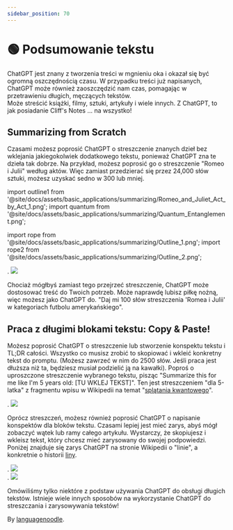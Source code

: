 ```yaml
---
sidebar_position: 70
---
```


# 🟢 Podsumowanie tekstu

ChatGPT jest znany z tworzenia treści w mgnieniu oka i okazał się być ogromną oszczędnością czasu.
W przypadku treści już napisanych, ChatGPT może również zaoszczędzić nam czas, pomagając w przetrawieniu długich, męczących tekstów.  
Może streścić książki, filmy, sztuki, artykuły i wiele innych. Z ChatGPT, to jak posiadanie Cliff's Notes ... na wszystko!

## Summarizing from Scratch

Czasami możesz poprosić ChatGPT o streszczenie znanych dzieł bez wklejania jakiegokolwiek dodatkowego tekstu, ponieważ ChatGPT zna te dzieła tak dobrze. Na przykład, możesz poprosić go o streszczenie "Romeo i Julii" według aktów. Więc zamiast przedzierać się przez 24,000 słów sztuki, możesz uzyskać sedno w 300 lub mniej.


import outline1 from '@site/docs/assets/basic_applications/summarizing/Romeo_and_Juliet_Act_by_Act_1.png';
import quantum from '@site/docs/assets/basic_applications/summarizing/Quantum_Entanglement.png';

import rope from '@site/docs/assets/basic_applications/summarizing/Outline_1.png';
import rope2 from '@site/docs/assets/basic_applications/summarizing/Outline_2.png';

<div style={{textAlign: 'left'}}>.
  <img src={outline1} style={{width: "750px"}} />
</div>

Chociaż mógłbyś zamiast tego przejrzeć streszczenie, ChatGPT może dostosować treść do Twoich potrzeb. Może naprawdę lubisz piłkę nożną, więc możesz jako ChatGPT do.
"Daj mi 100 słów streszczenia 'Romea i Julii' w kategoriach futbolu amerykańskiego".

## Praca z długimi blokami tekstu: Copy & Paste!

Możesz poprosić ChatGPT o streszczenie lub stworzenie konspektu tekstu i TL;DR całości. Wszystko co musisz zrobić to skopiować i wkleić konkretny tekst do promptu. (Możesz zawrzeć w nim do 2500 słów. Jeśli praca jest dłuższa niż ta, będziesz musiał podzielić ją na kawałki).
Poproś o uproszczone streszczenie wybranego tekstu, pisząc "Summarize this for me like I'm 5 years old: [TU WKLEJ TEKST]".
Ten jest streszczeniem "dla 5-latka" z fragmentu wpisu w Wikipedii na temat "[splątania kwantowego](https://en.wikipedia.org/wiki/Quantum_entanglement#:~:text=vte-,Quantum%20entanglement,-is%20the%20phenomenon)".

<div style={{textAlign: 'left'}}>.
  <img src={quantum} style={{width: "750px"}} />
</div>

Oprócz streszczeń, możesz również poprosić ChatGPT o napisanie konspektów dla bloków tekstu. Czasami lepiej jest mieć zarys, abyś mógł zobaczyć wątek lub ramy całego artykułu.
Wystarczy, że skopiujesz i wkleisz tekst, który chcesz mieć zarysowany do swojej podpowiedzi.   
Poniżej znajduje się zarys ChatGPT na stronie Wikipedii o "linie", a konkretnie o historii [liny](https://en.wikipedia.org/wiki/Rope#:~:text=to%20pull%20ropes.-,History,-Ancient%20Egyptians%20were).

<div style={{textAlign: 'left'}}>.
  <img src={rope} style={{szerokość: "750px"}} />
</div>

<div style={{textAlign: 'left'}}>.
  <img src={rope2} style={{szerokość: "750px"}} />
</div>

Omówiliśmy tylko niektóre z podstaw używania ChatGPT do obsługi długich tekstów. Istnieje wiele innych sposobów na wykorzystanie ChatGPT do streszczania i zarysowywania tekstów!

By [languagenoodle](https://twitter.com/languagenoodle).

